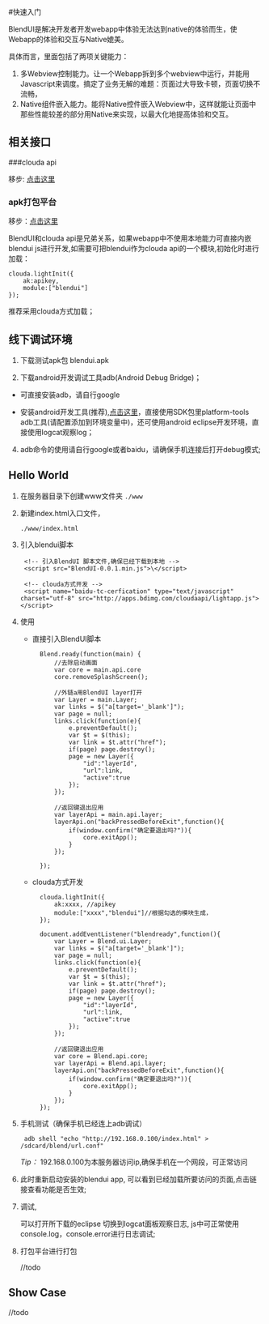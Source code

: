 #快速入门

BlendUI是解决开发者开发webapp中体验无法达到native的体验而生，使Webapp的体验和交互与Native媲美。

具体而言，里面包括了两项关键能力：

1. 多Webview控制能力。让一个Webapp拆到多个webview中运行，并能用Javascript来调度。搞定了业务无解的难题：页面过大导致卡顿，页面切换不流畅，
2. Native组件嵌入能力。能将Native控件嵌入Webview中，这样就能让页面中那些性能较差的部分用Native来实现，以最大化地提高体验和交互。



## 相关接口

###clouda api

移步: [点击这里](http://cloudajs.org/lightapp/docs/api) 


### apk打包平台

移步：[点击这里](http://10.42.82.59/wenku/injekt.php) 

BlendUI和clouda api是兄弟关系，如果webapp中不使用本地能力可直接内嵌blendui js进行开发,如需要可把blendui作为clouda api的一个模块,初始化时进行加载：

    clouda.lightInit({
    	ak:apikey,
    	module:["blendui"]
    });

推荐采用clouda方式加载；

## 线下调试环境
1. 下载测试apk包 blendui.apk

2. 下载android开发调试工具adb(Android Debug Bridge)；
 - 可直接安装adb，请自行google 

 - 安装android开发工具(推荐),[点击这里](http://developer.android.com/sdk/index.html)，直接使用SDK包里platform-tools adb工具(请配置添加到环境变量中)，还可使用android eclipse开发环境，直接使用logcat观察log；  

4. adb命令的使用请自行google或者baidu，请确保手机连接后打开debug模式;


## Hello World

1. 在服务器目录下创建www文件夹
	`./www`


2. 新建index.html入口文件，

	`./www/index.html`


3. 引入blendui脚本


        <!-- 引入BlendUI 脚本文件,确保已经下载到本地 -->
    	<script src="BlendUI-0.0.1.min.js">\</script>
    
    	<!-- clouda方式开发 -->
    	<script name="baidu-tc-cerfication" type="text/javascript" charset="utf-8" src="http://apps.bdimg.com/cloudaapi/lightapp.js"></script>



4. 使用

	- 直接引入BlendUI脚本
	
			Blend.ready(function(main) {
				//去除启动画面
				var core = main.api.core
				core.removeSplashScreen();
				
			    //外链a用BlendUI layer打开
				var Layer = main.Layer;
			    var links = $("a[target='_blank']");
			    var page = null;
			    links.click(function(e){
			        e.preventDefault();
			        var $t = $(this);
			        var link = $t.attr("href");
			        if(page) page.destroy();
			        page = new Layer({
			            "id":"layerId",
			            "url":link,
			            "active":true
			        });
			    });
			
			    //返回键退出应用
				var layerApi = main.api.layer;
			    layerApi.on("backPressedBeforeExit",function(){
			        if(window.confirm("确定要退出吗?")){
			            core.exitApp();
			        }
			    });
			
			}); 

	
	- clouda方式开发
	

		    clouda.lightInit({
		    	ak:xxxx, //apikey
		    	module:["xxxx","blendui"]//根据勾选的模块生成，
		    });
			
			document.addEventListener("blendready",function(){
				var Layer = Blend.ui.Layer;
		        var links = $("a[target='_blank']");
		        var page = null;
		        links.click(function(e){
		            e.preventDefault();
		            var $t = $(this);
		            var link = $t.attr("href");
		            if(page) page.destroy();
		            page = new Layer({
		                "id":"layerId",
		                "url":link,
		                "active":true
		            });
		        });
		
		        //返回键退出应用
		        var core = Blend.api.core;
		        var layerApi = Blend.api.layer;
		        layerApi.on("backPressedBeforeExit",function(){
		            if(window.confirm("确定要退出吗?")){
		                core.exitApp();
		            }
		        });
			});


5. 手机测试（确保手机已经连上adb调试）

		adb shell "echo "http://192.168.0.100/index.html" > /sdcard/blend/url.conf"

	*Tip：* 192.168.0.100为本服务器访问ip,确保手机在一个网段，可正常访问

6. 此时重新启动安装的blendui app, 可以看到已经加载所要访问的页面,点击链接查看功能是否生效;


7. 调试, 
	
	可以打开所下载的eclipse 切换到logcat面板观察日志, js中可正常使用console.log，console.error进行日志调试;

8. 打包平台进行打包

	//todo
	

## Show Case

//todo